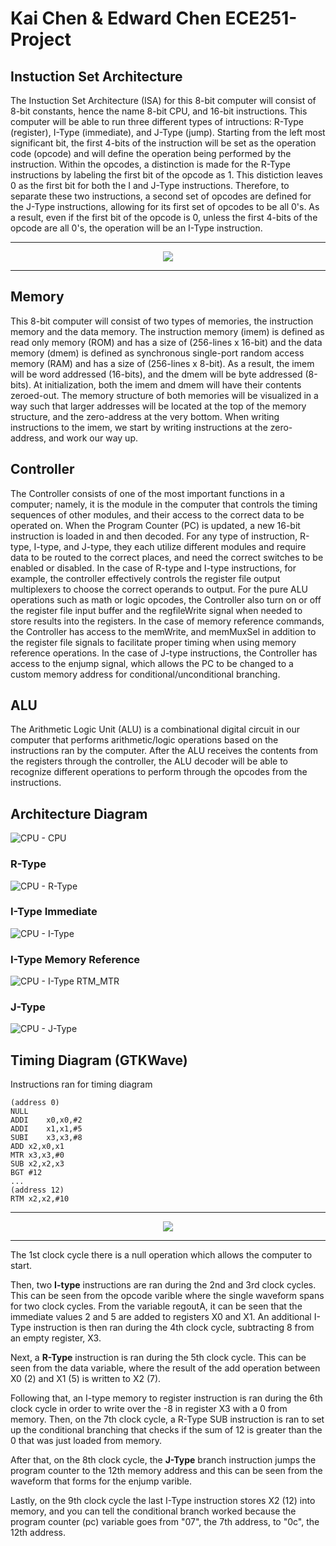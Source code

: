 # Kai Chen & Edward Chen ECE251-Project

## Instuction Set Architecture
The Instuction Set Architecture (ISA) for this 8-bit computer will consist of 8-bit constants, hence the name 8-bit CPU, and 16-bit instructions. This computer will be able to run three different types of intructions: R-Type (register), I-Type (immediate), and J-Type (jump). Starting from the left most significant bit, the first 4-bits of the instruction will be set as the operation code (opcode) and will define the operation being performed by the instruction. Within the opcodes, a distinction is made for the R-Type instructions by labeling the first bit of the opcode as 1. This distiction leaves 0 as the first bit for both the I and J-Type instructions. Therefore, to separate these two instructions, a second set of opcodes are defined for the J-Type instructions, allowing for its first set of opcodes to be all 0's. As a result, even if the first bit of the opcode is 0, unless the first 4-bits of the opcode are all 0's, the operation will be an I-Type instruction.

------------------------------------------------------------------------------------------------------------------
<p align="center">
  <img src="https://user-images.githubusercontent.com/100326494/167231907-9534406f-9d62-4a8a-af28-0d73c3382195.jpg">
</p>

------------------------------------------------------------------------------------------------------------------

## Memory
This 8-bit computer will consist of two types of memories, the instruction memory and the data memory. The instruction memory (imem) is defined as read only memory (ROM) and has a size of (256-lines x 16-bit) and the data memory (dmem) is defined as synchronous single-port random access memory (RAM) and has a size of (256-lines x 8-bit). As a result, the imem will be word addressed (16-bits), and the dmem will be byte addressed (8-bits). At initialization, both the imem and dmem will have their contents zeroed-out. The memory structure of both memories will be visualized in a way such that larger addresses will be located at the top of the memory structure, and the zero-address at the very bottom. When writing instructions to the imem, we start by writing instructions at the zero-address, and work our way up.

## Controller
The Controller consists of one of the most important functions in a computer; namely, it is the module in the computer that controls the timing sequences of other modules, and their access to the correct data to be operated on. When the Program Counter (PC) is updated, a new 16-bit instruction is loaded in and then decoded. For any type of instruction, R-type, I-type, and J-type, they each utilize different modules and require data to be routed to the correct places, and need the correct switches to be enabled or disabled. In the case of R-type and I-type instructions, for example, the controller effectively controls the register file output multiplexers to choose the correct operands to output. For the pure ALU operations such as math or logic opcodes, the Controller also turn on or off the register file input buffer and the regfileWrite signal when needed to store results into the registers. In the case of memory reference commands, the Controller has access to the memWrite, and memMuxSel in addition to the register file signals to facilitate proper timing when using memory reference operations. In the case of J-type instructions, the Controller has access to the enjump signal, which allows the PC to be changed to a custom memory address for conditional/unconditional branching.

## ALU 
The Arithmetic Logic Unit (ALU) is a combinational digital circuit in our computer that performs arithmetic/logic operations based on the instructions ran by the computer. After the ALU receives the contents from the registers through the controller, the ALU decoder will be able to recognize different operations to perform through the opcodes from the instructions.

## Architecture Diagram
![CPU - CPU](https://user-images.githubusercontent.com/100326494/167237060-e5c02c45-750b-4342-9e7d-6d8861255e91.jpg)
### R-Type
![CPU - R-Type](https://user-images.githubusercontent.com/100326494/167237064-f6f696aa-a6c9-4346-84a4-02496ebce2ea.jpg)
### I-Type Immediate
![CPU - I-Type](https://user-images.githubusercontent.com/100326494/167237066-5bc5dc01-9251-499b-87dc-96a95649c7a2.jpg)
### I-Type Memory Reference
![CPU - I-Type RTM_MTR](https://user-images.githubusercontent.com/100326494/167237067-2fba4e55-b14d-4a34-8e44-e6a81feb1381.jpg)
### J-Type
![CPU - J-Type](https://user-images.githubusercontent.com/100326494/167237070-54164cd5-0aac-49be-870e-dee456bcae61.jpg)

## Timing Diagram (GTKWave)
Instructions ran for timing diagram
```
(address 0)
NULL
ADDI	x0,x0,#2
ADDI	x1,x1,#5
SUBI	x3,x3,#8
ADD	x2,x0,x1
MTR	x3,x3,#0
SUB	x2,x2,x3
BGT	#12
...
(address 12) 
RTM	x2,x2,#10
```
------------------------------------------------------------------------------------------------------------------
<p align="center">
   <img src="https://user-images.githubusercontent.com/100326494/167231974-8d3d9ad5-fa30-48c4-8d5c-f4775b8b93b5.png">
</p>

------------------------------------------------------------------------------------------------------------------

The 1st clock cycle there is a null operation which allows the computer to start. 

Then, two **I-type** instructions are ran during the 2nd and 3rd clock cycles. This can be seen from the opcode varible where the single waveform spans for two clock cycles. From the variable regoutA, it can be seen that the immediate values 2 and 5 are added to registers X0 and X1. An additional I-Type instruction is then ran during the 4th clock cycle, subtracting 8 from an empty register, X3.

Next, a **R-Type** instruction is ran during the 5th clock cycle. This can be seen from the data variable, where the result of the add operation between X0 (2) and X1 (5) is written to X2 (7).

Following that, an I-type memory to register instruction is ran during the 6th clock cycle in order to write over the -8 in register X3 with a 0 from memory. Then, on the 7th clock cycle, a R-Type SUB instruction is ran to set up the conditional branching that checks if the sum of 12 is greater than the 0 that was just loaded from memory. 

After that, on the 8th clock cycle, the **J-Type** branch instruction jumps the program counter to the 12th memory address and this can be seen from the waveform that forms for the enjump varible.

Lastly, on the 9th clock cycle the last I-Type instruction stores X2 (12) into memory, and you can tell the conditional branch worked because the program counter (pc) variable goes from "07", the 7th address, to "0c", the 12th address.


